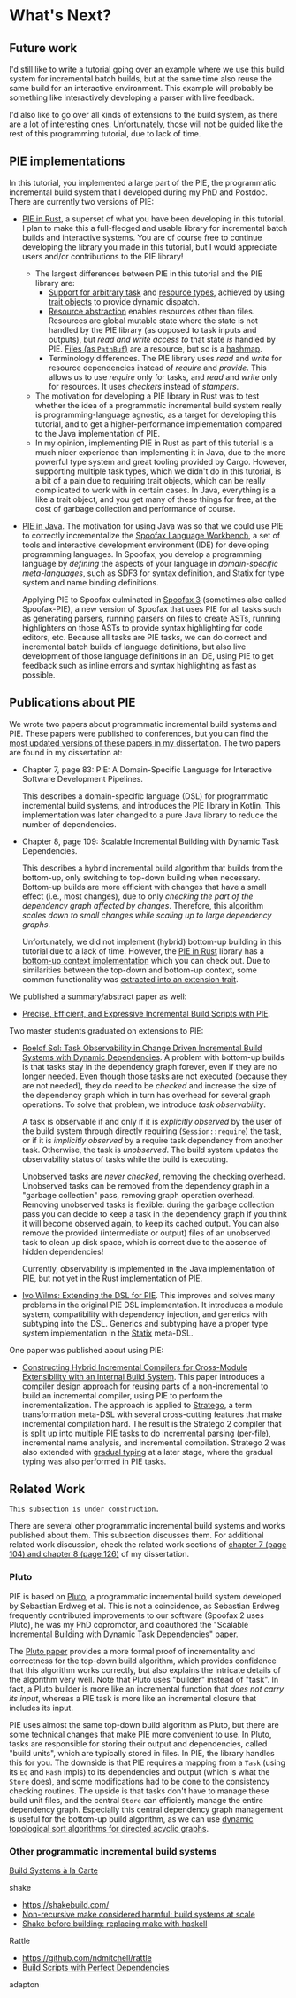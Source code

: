 # What's Next?

## Future work

I'd still like to write a tutorial going over an example where we use this build system for incremental batch builds, but at the same time also reuse the same build for an interactive environment.
This example will probably be something like interactively developing a parser with live feedback.
 
I'd also like to go over all kinds of extensions to the build system, as there are a lot of interesting ones.
Unfortunately, those will not be guided like the rest of this programming tutorial, due to lack of time.

## PIE implementations

In this tutorial, you implemented a large part of the PIE, the programmatic incremental build system that I developed during my PhD and Postdoc.
There are currently two versions of PIE:

- [PIE in Rust](https://github.com/Gohla/pie), a superset of what you have been developing in this tutorial. I plan to make this a full-fledged and usable library for incremental batch builds and interactive systems. You are of course free to continue developing the library you made in this tutorial, but I would appreciate users and/or contributions to the PIE library!
  - The largest differences between PIE in this tutorial and the PIE library are:
    - [Support for arbitrary task](https://github.com/Gohla/pie/blob/main/pie/src/lib.rs#L72) and [resource types](https://github.com/Gohla/pie/blob/main/pie/src/lib.rs#L74-L97), achieved by using [trait objects](https://github.com/Gohla/pie/blob/main/pie/src/trait_object/mod.rs) to provide dynamic dispatch. 
    - [Resource abstraction](https://github.com/Gohla/pie/blob/main/pie/src/lib.rs#L117-L130) enables resources other than files. Resources are global mutable state where the state is not handled by the PIE library (as opposed to task inputs and outputs), but _read and write access to_ that state _is_ handled by PIE. [Files (as `PathBuf`)](https://github.com/Gohla/pie/blob/main/pie/src/resource/file.rs) are a resource, but so is a [hashmap](https://github.com/Gohla/pie/blob/main/pie/src/resource/map.rs).
    - Terminology differences. The PIE library uses _read_ and _write_ for resource dependencies instead of _require_ and _provide_. This allows us to use _require_ only for tasks, and _read_ and _write_ only for resources. It uses _checkers_ instead of _stampers_.
  - The motivation for developing a PIE library in Rust was to test whether the idea of a programmatic incremental build system really is programming-language agnostic, as a target for developing this tutorial, and to get a higher-performance implementation compared to the Java implementation of PIE.
  - In my opinion, implementing PIE in Rust as part of this tutorial is a much nicer experience than implementing it in Java, due to the more powerful type system and great tooling provided by Cargo. However, supporting multiple task types, which we didn't do in this tutorial, is a bit of a pain due to requiring trait objects, which can be really complicated to work with in certain cases. In Java, everything is a like a trait object, and you get many of these things for free, at the cost of garbage collection and performance of course.
- [PIE in Java](https://github.com/metaborg/pie). The motivation for using Java was so that we could use PIE to correctly incrementalize the [Spoofax Language Workbench](https://spoofax.dev/), a set of tools and interactive development environment (IDE) for developing programming languages. In Spoofax, you develop a programming language by _defining_ the aspects of your language in _domain-specific meta-languages_, such as SDF3 for syntax definition, and Statix for type system and name binding definitions. 
 
  Applying PIE to Spoofax culminated in [Spoofax 3](https://spoofax.dev/spoofax-pie/develop/) (sometimes also called Spoofax-PIE), a new version of Spoofax that uses PIE for all tasks such as generating parsers, running parsers on files to create ASTs, running highlighters on those ASTs to provide syntax highlighting for code editors, etc. Because all tasks are PIE tasks, we can do correct and incremental batch builds of language definitions, but also live development of those language definitions in an IDE, using PIE to get feedback such as inline errors and syntax highlighting as fast as possible.

## Publications about PIE

We wrote two papers about programmatic incremental build systems and PIE. These papers were published to conferences, but you can find the [most updated versions of these papers in my dissertation](https://gkonat.github.io/assets/dissertation/konat_dissertation.pdf).
The two papers are found in my dissertation at:
- Chapter 7, page 83: PIE: A Domain-Specific Language for Interactive Software Development Pipelines. 
 
  This describes a domain-specific language (DSL) for programmatic incremental build systems, and introduces the PIE library in Kotlin. This implementation was later changed to a pure Java library to reduce the number of dependencies. 
- Chapter 8, page 109: Scalable Incremental Building with Dynamic Task Dependencies.

  This describes a hybrid incremental build algorithm that builds from the bottom-up, only switching to top-down building when necessary. Bottom-up builds are more efficient with changes that have a small effect (i.e., most changes), due to only _checking the part of the dependency graph affected by changes_. Therefore, this algorithm _scales down to small changes while scaling up to large dependency graphs_. 

  Unfortunately, we did not implement (hybrid) bottom-up building in this tutorial due to a lack of time. However, the [PIE in Rust](https://github.com/Gohla/pie) library has a [bottom-up context implementation](https://github.com/Gohla/pie/blob/master/pie/src/context/bottom_up.rs) which you can check out. Due to similarities between the top-down and bottom-up context, some common functionality was [extracted into an extension trait](https://github.com/Gohla/pie/blob/master/pie/src/context/mod.rs).

We published a summary/abstract paper as well:

- [Precise, Efficient, and Expressive Incremental Build Scripts with PIE](https://gkonat.github.io/assets/publication/pie-ic19.pdf).

Two master students graduated on extensions to PIE:

- [Roelof Sol: Task Observability in Change Driven Incremental Build Systems with Dynamic Dependencies](https://repository.tudelft.nl/islandora/object/uuid%3A3bd052ee-b8a0-4687-85d0-ca6df0b07d0d). A problem with bottom-up builds is that tasks stay in the dependency graph forever, even if they are no longer needed. Even though those tasks are not executed (because they are not needed), they do need to be _checked_ and increase the size of the dependency graph which in turn has overhead for several graph operations. To solve that problem, we introduce _task observability_.

  A task is observable if and only if it is _explicitly observed_ by the user of the build system through directly requiring (`Session::require`) the task, or if it is _implicitly observed_ by a require task dependency from another task. Otherwise, the task is _unobserved_. The build system updates the observability status of tasks while the build is executing.

  Unobserved tasks are _never checked_, removing the checking overhead. Unobserved tasks can be removed from the dependency graph in a "garbage collection" pass, removing graph operation overhead. Removing unobserved tasks is flexible: during the garbage collection pass you can decide to keep a task in the dependency graph if you think it will become observed again, to keep its cached output. You can also remove the provided (intermediate or output) files of an unobserved task to clean up disk space, which is correct due to the absence of hidden dependencies!

  Currently, observability is implemented in the Java implementation of PIE, but not yet in the Rust implementation of PIE.
- [Ivo Wilms: Extending the DSL for PIE](https://repository.tudelft.nl/islandora/object/uuid%3A567a7faf-1460-4348-8344-4746a18fb0b1). This improves and solves many problems in the original PIE DSL implementation. It introduces a module system, compatibility with dependency injection, and generics with subtyping into the DSL. Generics and subtyping have a proper type system implementation in the [Statix](https://spoofax.dev/references/statix/) meta-DSL.

One paper was published about using PIE:

- [Constructing Hybrid Incremental Compilers for Cross-Module Extensibility with an Internal Build System](https://programming-journal.org/2020/4/16/). This paper introduces a compiler design approach for reusing parts of a non-incremental to build an incremental compiler, using PIE to perform the incrementalization. The approach is applied to [Stratego](https://spoofax.dev/references/stratego/), a term transformation meta-DSL with several cross-cutting features that make incremental compilation hard. The result is the Stratego 2 compiler that is split up into multiple PIE tasks to do incremental parsing (per-file), incremental name analysis, and incremental compilation. Stratego 2 was also extended with [gradual typing](https://www.jeffsmits.net/assets/articles/sle20-paper4.pdf) at a later stage, where the gradual typing was also performed in PIE tasks.

## Related Work

```admonish warning title="Under construction"
This subsection is under construction.
```

There are several other programmatic incremental build systems and works published about them.
This subsection discusses them.
For additional related work discussion, check the related work sections of [chapter 7 (page 104) and chapter 8 (page 126)](https://gkonat.github.io/assets/dissertation/konat_dissertation.pdf) of my dissertation. 

### Pluto

PIE is based on [Pluto](https://www.pl.informatik.uni-mainz.de/files/2019/04/pluto-incremental-build.pdf), a programmatic incremental build system developed by Sebastian Erdweg et al.
This is not a coincidence, as Sebastian Erdweg frequently contributed improvements to our software (Spoofax 2 uses Pluto), he was my PhD copromotor, and coauthored the "Scalable Incremental Building with Dynamic Task Dependencies" paper.

The [Pluto paper](https://www.pl.informatik.uni-mainz.de/files/2019/04/pluto-incremental-build.pdf) provides a more formal proof of incrementality and correctness for the top-down build algorithm, which provides confidence that this algorithm works correctly, but also explains the intricate details of the algorithm very well.
Note that Pluto uses "builder" instead of "task".
In fact, a Pluto builder is more like an incremental function that _does not carry its input_, whereas a PIE task is more like an incremental closure that includes its input.
 
PIE uses almost the same top-down build algorithm as Pluto, but there are some technical changes that make PIE more convenient to use.
In Pluto, tasks are responsible for storing their output and dependencies, called "build units", which are typically stored in files.
In PIE, the library handles this for you.
The downside is that PIE requires a mapping from a `Task` (using its `Eq` and `Hash` impls) to its dependencies and output (which is what the `Store` does), and some modifications had to be done to the consistency checking routines.
The upside is that tasks don't have to manage these build unit files, and the central `Store` can efficiently manage the entire dependency graph.
Especially this central dependency graph management is useful for the bottom-up build algorithm, as we can use [dynamic topological sort algorithms for directed acyclic graphs](http://www.doc.ic.ac.uk/~phjk/Publications/DynamicTopoSortAlg-JEA-07.pdf).

### Other programmatic incremental build systems


[Build Systems à la Carte](https://www.microsoft.com/en-us/research/uploads/prod/2018/03/build-systems.pdf)

shake
- <https://shakebuild.com/>
- [Non-recursive make considered harmful: build systems at scale](https://dl.acm.org/doi/10.1145/2976002.2976011)
- [Shake before building: replacing make with haskell](https://dl.acm.org/doi/10.1145/2364527.2364538)

Rattle
- <https://github.com/ndmitchell/rattle>
- [Build Scripts with Perfect Dependencies](https://ndmitchell.com/downloads/paper-build_scripts_with_perfect_dependencies-18_nov_2020.pdf)

adapton
